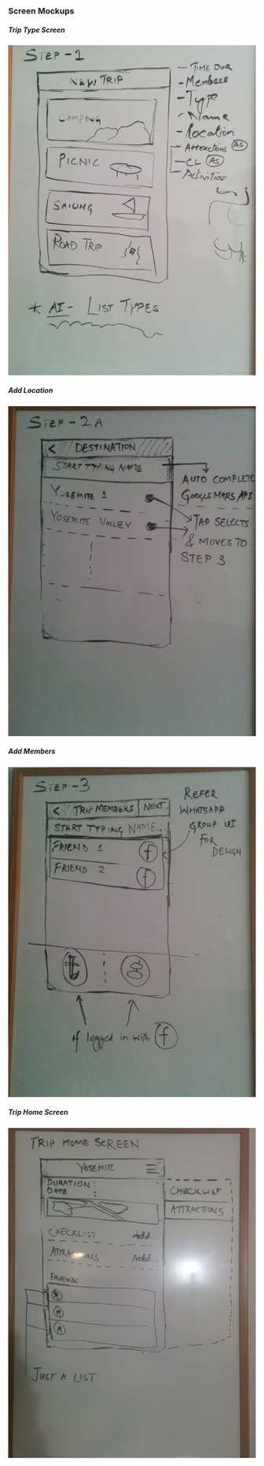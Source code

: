 ### Screen Mockups

##### Trip Type Screen

![Trip type screen](https://github.com/dhiman407/tripgangUI/blob/master/docs/images/trip_type.jpg)

##### Add Location

![Add Location](images/select_location.jpg)

##### Add Members

![Add Members](images/add_trip_members.jpg)

##### Trip Home Screen

![Trip Home Screen](images/trip_home_screen.jpg)
